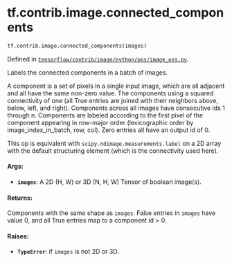 <div itemscope itemtype="http://developers.google.com/ReferenceObject">
<meta itemprop="name" content="tf.contrib.image.connected_components" />
<meta itemprop="path" content="Stable" />
</div>

# tf.contrib.image.connected_components

``` python
tf.contrib.image.connected_components(images)
```



Defined in [`tensorflow/contrib/image/python/ops/image_ops.py`](https://www.tensorflow.org/code/tensorflow/contrib/image/python/ops/image_ops.py).

Labels the connected components in a batch of images.

A component is a set of pixels in a single input image, which are all adjacent
and all have the same non-zero value. The components using a squared
connectivity of one (all True entries are joined with their neighbors above,
below, left, and right). Components across all images have consecutive ids 1
through n. Components are labeled according to the first pixel of the
component appearing in row-major order (lexicographic order by
image_index_in_batch, row, col). Zero entries all have an output id of 0.

This op is equivalent with `scipy.ndimage.measurements.label` on a 2D array
with the default structuring element (which is the connectivity used here).

#### Args:

* <b>`images`</b>: A 2D (H, W) or 3D (N, H, W) Tensor of boolean image(s).


#### Returns:

Components with the same shape as `images`. False entries in `images` have
value 0, and all True entries map to a component id > 0.


#### Raises:

* <b>`TypeError`</b>: if `images` is not 2D or 3D.